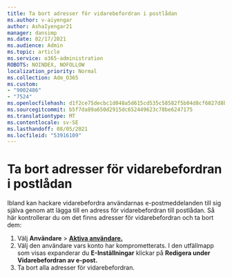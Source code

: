 ```yaml
---
title: Ta bort adresser för vidarebefordran i postlådan
ms.author: v-aiyengar
author: AshaIyengar21
manager: dansimp
ms.date: 02/17/2021
ms.audience: Admin
ms.topic: article
ms.service: o365-administration
ROBOTS: NOINDEX, NOFOLLOW
localization_priority: Normal
ms.collection: Adm_O365
ms.custom:
- "9002486"
- "7524"
ms.openlocfilehash: d1f2ce75decbc1d048a5d615cd535c58582f5b04d8cf6027d8b3f681bf04b79d
ms.sourcegitcommit: b5f7da89a650d2915dc652449623c78be6247175
ms.translationtype: MT
ms.contentlocale: sv-SE
ms.lasthandoff: 08/05/2021
ms.locfileid: "53916109"
---
```

# <a name="remove-forwarding-addresses-on-the-mailbox"></a>Ta bort adresser för vidarebefordran i postlådan

Ibland kan hackare vidarebefordra användarnas e-postmeddelanden till sig själva genom att lägga till en adress för vidarebefordran till postlådan. Så här kontrollerar du om det finns adresser för vidarebefordran och ta bort dem:

1. Välj **Användare**  >  **[Aktiva användare.](https://go.microsoft.com/fwlink/p/?linkid=834822)**
1. Välj den användare vars konto har komprometterats. I den utfällmapp som visas expanderar du **E-Inställningar** klickar på **Redigera under** **Vidarebefordran av e-post.**
1. Ta bort alla adresser för vidarebefordran.
